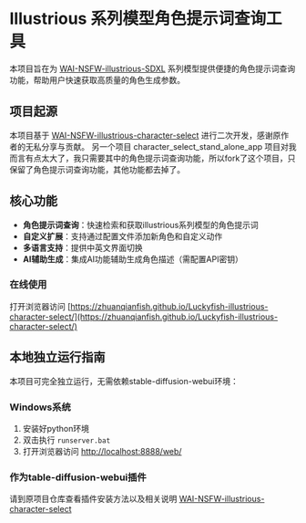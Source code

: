# Illustrious 系列模型角色提示词查询工具

本项目旨在为 [WAI-NSFW-illustrious-SDXL](https://civitai.com/models/827184?modelVersionId=1183765) 系列模型提供便捷的角色提示词查询功能，帮助用户快速获取高质量的角色生成参数。

## 项目起源

本项目基于 [WAI-NSFW-illustrious-character-select](https://github.com/lanner0403/WAI-NSFW-illustrious-character-select) 进行二次开发，感谢原作者的无私分享与贡献。
另一个项目 character_select_stand_alone_app 项目对我而言有点太大了，我只需要其中的角色提示词查询功能，所以fork了这个项目，只保留了角色提示词查询功能，其他功能都去掉了。

## 核心功能

- **角色提示词查询**：快速检索和获取illustrious系列模型的角色提示词
- **自定义扩展**：支持通过配置文件添加新角色和自定义动作
- **多语言支持**：提供中英文界面切换
- **AI辅助生成**：集成AI功能辅助生成角色描述（需配置API密钥）

### 在线使用
打开浏览器访问 [https://zhuanqianfish.github.io/Luckyfish-illustrious-character-select/](https://zhuanqianfish.github.io/Luckyfish-illustrious-character-select/)

## 本地独立运行指南

本项目可完全独立运行，无需依赖stable-diffusion-webui环境：

### Windows系统
1. 安装好python环境
1. 双击执行 `runserver.bat`
2. 打开浏览器访问 [http://localhost:8888/web/](http://localhost:8888/web/)



### 作为table-diffusion-webui插件
请到原项目仓库查看插件安装方法以及相关说明
[WAI-NSFW-illustrious-character-select](https://github.com/lanner0403/WAI-NSFW-illustrious-character-select)